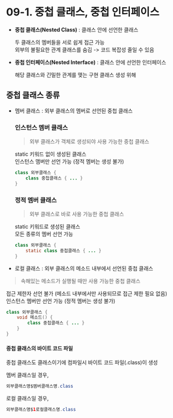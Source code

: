 # 09-1. 중첩 클래스, 중첩 인터페이스

- **중첩 클래스(Nested Class)** : 클래스 안에 선언한 클래스 
    
    두 클래스의 멤버들을 서로 쉽게 접근 가능  
    외부의 불필요한 관계 클래스를 숨김 -> 코드 복잡성 줄일 수 있음

- **중첩 인터페이스(Nested Interface)** : 클래스 안에 선언한 인터페이스 

    해당 클래스와 긴밀한 관계를 맺는 구현 클래스 생성 위해
    

## 중첩 클래스 종류

- 멤버 클래스 : 외부 클래스의 멤버로 선언된 중첩 클래스

    ### 인스턴스 멤버 클래스
    > 외부 클래스가 객체로 생성되야 사용 가능한 중첩 클래스
    
    static 키워드 없이 생성된 클래스                                                         
    인스턴스 맴버만 선언 가능 (정적 멤버는 생성 불가)
    ```java
    class 외부클래스 {
        class 중첩클래스 { ... }
    }
    ```
    
    ### 정적 멤버 클래스
    > 외부 클래스로 바로 사용 가능한 중첩 클래스                                                                                                                                                                                     
    
    static 키워드로 생성된 클래스  
    모든 종류의 멤버 선언 가능
    ```java
    class 외부클래스 {
        static class 중첩클래스 { ... }
    }
    ```                                                                                                                                                                                     
    
- 로컬 클래스 : 외부 클래스의 메소드 내부에서 선언된 중첩 클래스
> 속해있는 메소드가 실행될 때만 사용 가능한 중첩 클래스

접근 제한자 선언 불가 (메소드 내부에서만 사용되므로 접근 제한 필요 없음)  
인스턴스 멤버만 선언 가능 (정적 멤버는 생성 불가)
```java
class 외부클래스 {
    void 메소드() {
        class 중첩클래스 { ... }
    }    
}
```

#### 중첩 클래스의 바이트 코드 파일

중첩 클래스도 클래스이기에 컴파일시 바이트 코드 파일(.class)이 생성

멤버 클래스일 경우,
```java
외부클래스명$멤버클래스명.class
```

로컬 클래스일 경우,
```java
외부클래스명$1로컬클래스명.class
```


## 